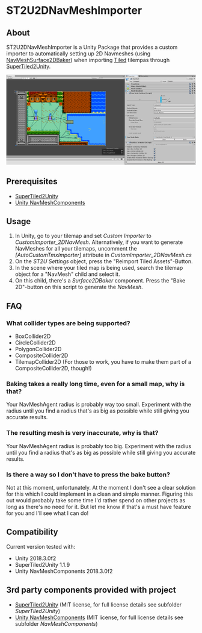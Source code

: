 # ST2U2DNavMeshImporter
About
---
ST2U2DNavMeshImporter is a Unity Package that provides a custom importer to automatically setting up 2D Navmeshes (using [NavMeshSurface2DBaker](https://github.com/SharlatanY/NavMeshSurface2DBaker)) when importing [Tiled](https://www.mapeditor.org/) tilempas through [SuperTiled2Unity](https://seanba.itch.io/supertiled2unity).

![](https://raw.githubusercontent.com/SharlatanY/ST2U2DNavMeshImporter/master/docs/img/tilemap_navmesh.png)

Prerequisites
---
* [SuperTiled2Unity](https://seanba.itch.io/supertiled2unity)
* [Unity NavMeshComponents](https://github.com/Unity-Technologies/NavMeshComponents)

Usage
---
1. In Unity, go to your tilemap and set *Custom Importer* to *CustomImporter_2DNavMesh*. Alternatively, if you want to generate NavMeshes for all your tilemaps, uncomment the *\[AutoCustomTmxImporter\]* attribute in *CustomImporter_2DNavMesh.cs*
2. On the *ST2U Settings* object, press the "Reimport Tiled Assets"-Button.
3. In the scene where your tiled map is being used, search the tilemap object for a "NavMesh" child and select it.
4. On this child, there's a *Surface2DBaker* component. Press the "Bake 2D"-button on this script to generate the *NavMesh*.

FAQ
---
### What collider types are being supported?
* BoxCollider2D
* CircleCollider2D
* PolygonCollider2D
* CompositeCollider2D
* TilemapCollider2D (For those to work, you have to make them part of a CompositeCollider2D, though!)

### Baking takes a really long time, even for a small map, why is that?
Your NavMeshAgent radius is probably way too small. Experiment with the radius until you find a radius that's as big as possible while still giving you accurate results.

### The resulting mesh is very inaccurate, why is that?
Your NavMeshAgent radius is probably too big. Experiment with the radius until you find a radius that's as big as possible while still giving you accurate results.

### Is there a way so I don't have to press the bake button?
Not at this moment, unfortunately. At the moment I don't see a clear solution for this which I could implement in a clean and simple manner. Figuring this out would probably take some time I'd rather spend on other projects as long as there's no need for it. But let me know if that's a must have feature for you and I'll see what I can do!

Compatibility
---
Current version tested with:
* Unity 2018.3.0f2
* SuperTiled2Unity 1.1.9
* Unity NavMeshComponents 2018.3.0f2

3rd party components provided with project
---
* [SuperTiled2Unity](https://seanba.itch.io/supertiled2unity) (MIT license, for full license details see subfolder *SuperTiled2Unity*)
* [Unity NavMeshComponents](https://github.com/Unity-Technologies/NavMeshComponents) (MIT license, for full license details see subfolder *NavMeshComponents*)
